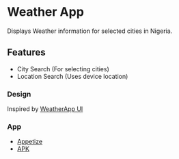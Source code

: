 # Weather App

Displays Weather information for selected cities in Nigeria.

## Features
- City Search (For selecting cities)
- Location Search (Uses device location)

### Design
Inspired by [WeatherApp UI](https://www.figma.com/community/file/1100826294536456295)

### App
- [Appetize](https://appetize.io/app/sm2wyfb426aftwa7h4t7e6bhbq)
- [APK](https://drive.google.com/drive/folders/15ttE4bfzb6VdATKSEdf3VSsY08fUimGK?usp=share_link)

